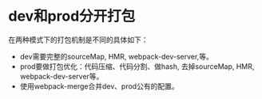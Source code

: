 # dev和prod分开打包

在两种模式下的打包机制是不同的具体如下：
- dev需要完整的sourceMap, HMR, webpack-dev-server,等。
- prod要做打包优化：代码压缩、代码分割、做hash, 去掉sourceMap, HMR, webpack-dev-server等。
- 使用webpack-merge合并dev、prod公有的配置。

